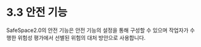 ﻿# 3.3 안전 기능


SafeSpace2.0의 안전 기능은 안전 기능의 설정을 통해 구성할 수 있으며 작업자가 수행한 위험성 평가에서 선별된 위험의 대처 방안으로 사용합니다.

